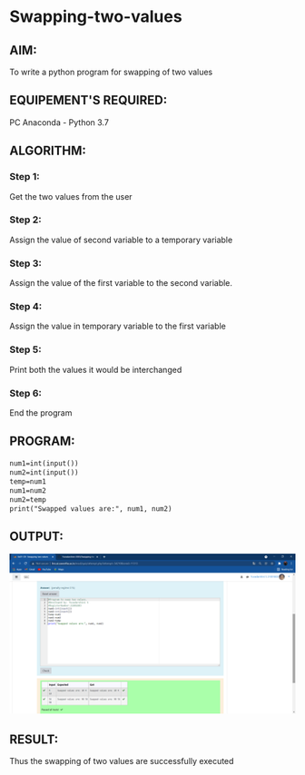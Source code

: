 # Swapping-two-values
## AIM:
To write a python program for swapping of two values
## EQUIPEMENT'S REQUIRED: 
PC
Anaconda - Python 3.7
## ALGORITHM: 
### Step 1:
Get the two values from the user
### Step 2: 
Assign the value of second variable to a temporary variable 
### Step 3: 
Assign the value of the first variable to the second variable.
### Step 4:  
Assign the value in temporary variable to the first variable
### Step 5: 
Print both the values it would be interchanged
### Step 6: 
End the program
## PROGRAM:
~~~
num1=int(input())
num2=int(input())
temp=num1
num1=num2
num2=temp
print("Swapped values are:", num1, num2)
~~~

## OUTPUT:
![GitHub Logo](swap.png)

## RESULT:
Thus the swapping of two values are successfully executed



